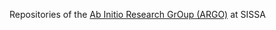 Repositories of the [Ab Initio Research GrOup (ARGO)](https://people.sissa.it/~amarrazz/) at SISSA 
